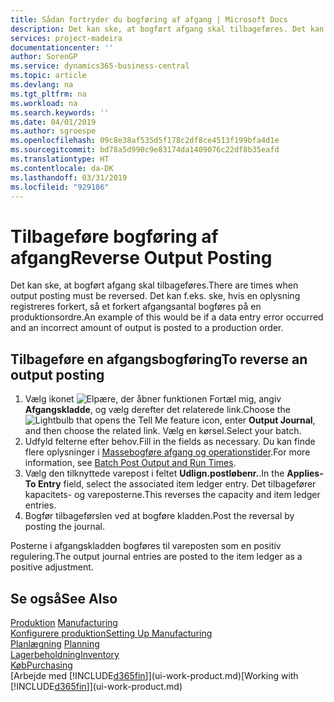 ```yaml
---
title: Sådan fortryder du bogføring af afgang | Microsoft Docs
description: Det kan ske, at bogført afgang skal tilbageføres. Det kan f.eks. ske, hvis en oplysning registreres forkert, så et forkert afgangsantal bogføres på en produktionsordre.
services: project-madeira
documentationcenter: ''
author: SorenGP
ms.service: dynamics365-business-central
ms.topic: article
ms.devlang: na
ms.tgt_pltfrm: na
ms.workload: na
ms.search.keywords: ''
ms.date: 04/01/2019
ms.author: sgroespe
ms.openlocfilehash: 09c8e38af535d5f178c2df8ce4513f199bfa4d1e
ms.sourcegitcommit: bd78a5d990c9e83174da1409076c22df8b35eafd
ms.translationtype: HT
ms.contentlocale: da-DK
ms.lasthandoff: 03/31/2019
ms.locfileid: "929186"
---
```

# <a name="reverse-output-posting"></a><span data-ttu-id="b32cd-104">Tilbageføre bogføring af afgang</span><span class="sxs-lookup"><span data-stu-id="b32cd-104">Reverse Output Posting</span></span>
<span data-ttu-id="b32cd-105">Det kan ske, at bogført afgang skal tilbageføres.</span><span class="sxs-lookup"><span data-stu-id="b32cd-105">There are times when output posting must be reversed.</span></span> <span data-ttu-id="b32cd-106">Det kan f.eks. ske, hvis en oplysning registreres forkert, så et forkert afgangsantal bogføres på en produktionsordre.</span><span class="sxs-lookup"><span data-stu-id="b32cd-106">An example of this would be if a data entry error occurred and an incorrect amount of output is posted to a production order.</span></span>  

## <a name="to-reverse-an-output-posting"></a><span data-ttu-id="b32cd-107">Tilbageføre en afgangsbogføring</span><span class="sxs-lookup"><span data-stu-id="b32cd-107">To reverse an output posting</span></span>  
1.  <span data-ttu-id="b32cd-108">Vælg ikonet ![Elpære, der åbner funktionen Fortæl mig](media/ui-search/search_small.png "Fortæl mig, hvad du vil foretage dig"), angiv **Afgangskladde**, og vælg derefter det relaterede link.</span><span class="sxs-lookup"><span data-stu-id="b32cd-108">Choose the ![Lightbulb that opens the Tell Me feature](media/ui-search/search_small.png "Tell me what you want to do") icon, enter **Output Journal**, and then choose the related link.</span></span> <span data-ttu-id="b32cd-109">Vælg en kørsel.</span><span class="sxs-lookup"><span data-stu-id="b32cd-109">Select your batch.</span></span>  
2. <span data-ttu-id="b32cd-110">Udfyld felterne efter behov.</span><span class="sxs-lookup"><span data-stu-id="b32cd-110">Fill in the fields as necessary.</span></span> <span data-ttu-id="b32cd-111">Du kan finde flere oplysninger i [Massebogføre afgang og operationstider](production-how-to-post-output-quantity.md).</span><span class="sxs-lookup"><span data-stu-id="b32cd-111">For more information, see [Batch Post Output and Run Times](production-how-to-post-output-quantity.md).</span></span>
3.  <span data-ttu-id="b32cd-112">Vælg den tilknyttede varepost i feltet **Udlign.postløbenr.**.</span><span class="sxs-lookup"><span data-stu-id="b32cd-112">In the **Applies-To Entry** field, select the associated item ledger entry.</span></span> <span data-ttu-id="b32cd-113">Det tilbagefører kapacitets- og vareposterne.</span><span class="sxs-lookup"><span data-stu-id="b32cd-113">This reverses the capacity and item ledger entries.</span></span>  
4. <span data-ttu-id="b32cd-114">Bogfør tilbageførslen ved at bogføre kladden.</span><span class="sxs-lookup"><span data-stu-id="b32cd-114">Post the reversal by posting the journal.</span></span>  

<span data-ttu-id="b32cd-115">Posterne i afgangskladden bogføres til vareposten som en positiv regulering.</span><span class="sxs-lookup"><span data-stu-id="b32cd-115">The output journal entries are posted to the item ledger as a positive adjustment.</span></span>  

## <a name="see-also"></a><span data-ttu-id="b32cd-116">Se også</span><span class="sxs-lookup"><span data-stu-id="b32cd-116">See Also</span></span>  
 <span data-ttu-id="b32cd-117">[Produktion](production-manage-manufacturing.md)  </span><span class="sxs-lookup"><span data-stu-id="b32cd-117">[Manufacturing](production-manage-manufacturing.md)  </span></span>  
 [<span data-ttu-id="b32cd-118">Konfigurere produktion</span><span class="sxs-lookup"><span data-stu-id="b32cd-118">Setting Up Manufacturing</span></span>](production-configure-production-processes.md)  
 <span data-ttu-id="b32cd-119">[Planlægning](production-planning.md)    </span><span class="sxs-lookup"><span data-stu-id="b32cd-119">[Planning](production-planning.md)    </span></span>  
 [<span data-ttu-id="b32cd-120">Lagerbeholdning</span><span class="sxs-lookup"><span data-stu-id="b32cd-120">Inventory</span></span>](inventory-manage-inventory.md)  
 [<span data-ttu-id="b32cd-121">Køb</span><span class="sxs-lookup"><span data-stu-id="b32cd-121">Purchasing</span></span>](purchasing-manage-purchasing.md)  
 <span data-ttu-id="b32cd-122">[Arbejde med [!INCLUDE[d365fin](includes/d365fin_md.md)]](ui-work-product.md)</span><span class="sxs-lookup"><span data-stu-id="b32cd-122">[Working with [!INCLUDE[d365fin](includes/d365fin_md.md)]](ui-work-product.md)</span></span>  
